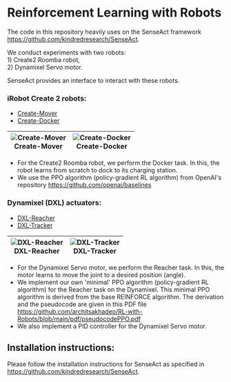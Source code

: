 # Reinforcement Learning with Robots

The code in this repository heavily uses on the SenseAct framework https://github.com/kindredresearch/SenseAct.

We conduct experiments with two robots:<br>
    1) Create2 Roomba robot,<br>
    2) Dynamixel Servo motor.

SenseAct provides an interface to interact with these robots.


### iRobot Create 2 robots:
- [Create-Mover](https://github.com/kindredresearch/SenseAct/blob/master/senseact/envs/create2/create2_mover_env.py)
- [Create-Docker](https://github.com/kindredresearch/SenseAct/blob/master/senseact/envs/create2/create2_docker_env.py)

| ![Create-Mover](docs/create-mover-ppo.gif) <br />Create-Mover | ![Create-Docker](docs/create-docker-trpo.gif) <br /> Create-Docker |
| --- | --- |

- For the Create2 Roomba robot, we perform the Docker task. In this, the robot learns from scratch to dock to its charging station.
- We use the PPO algorithm (policy-gradient RL algorithm) from OpenAI's repository https://github.com/openai/baselines


### Dynamixel (DXL) actuators:

- [DXL-Reacher](https://github.com/kindredresearch/SenseAct/blob/master/senseact/envs/dxl/dxl_reacher_env.py)
- [DXL-Tracker](https://github.com/kindredresearch/SenseAct/blob/master/senseact/envs/dxl/dxl_tracker_env.py)

| ![DXL-Reacher](docs/dxl-reacher-trpo.gif) <br/>DXL-Reacher | ![DXL-Tracker](docs/dxl-tracker-trpo.gif)<br /> DXL-Tracker |
| --- | --- |

- For the Dynamixel Servo motor, we perform the Reacher task. In this, the motor learns to move the joint to a desired position (angle).
- We implement our own 'minimal' PPO algorithm (policy-gradient RL algorithm) for the Reacher task on the Dynamixel. This minimal PPO algorithm is derived from the base REINFORCE algorithm. The derivation and the pseudocode are given in this PDF file https://github.com/architsakhadeo/RL-with-Robots/blob/main/pdf/pseudocodePPO.pdf
- We also implement a PID controller for the Dynamixel Servo motor.

## Installation instructions:

Please follow the installation instructions for SenseAct as specified in https://github.com/kindredresearch/SenseAct.



